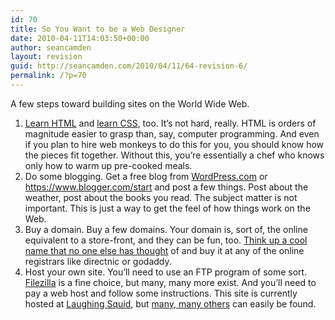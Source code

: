 ```yaml
---
id: 70
title: So You Want to be a Web Designer
date: 2010-04-11T14:03:50+00:00
author: seancamden
layout: revision
guid: http://seancamden.com/2010/04/11/64-revision-6/
permalink: /?p=70
---
```

A few steps toward building sites on the World Wide Web.

  1. [Learn HTML](http://www.w3schools.com/html/default.asp) and [learn CSS](http://www.w3schools.com/css/default.asp), too. It&#8217;s not hard, really. HTML is orders of magnitude easier to grasp than, say, computer programming. And even if you plan to hire web monkeys to do this for you, you should know how the pieces fit together. Without this, you&#8217;re essentially a chef who knows only how to warm up pre-cooked meals.
  2. Do some blogging. Get a free blog from [WordPress.com](http://wordpress.com/) or https://www.blogger.com/start and post a few things. Post about the weather, post about the books you read. The subject matter is not important. This is just a way to get the feel of how things work on the Web.
  3. Buy a domain. Buy a few domains. Your domain is, sort of, the online equivalent to a store-front, and they can be fun, too. [Think up a cool name that no one else has thought](http://instantdomainsearch.com/) of and buy it at any of the online registrars like directnic or godaddy.
  4. Host your own site. You&#8217;ll need to use an FTP program of some sort. [Filezilla](http://fileZilla-project.org/) is a fine choice, but many, many more exist. And you&#8217;ll need to pay a web host and follow some instructions. This site is currently hosted at [Laughing Squid](http://laughingsquid.us/), but [many, many others](http://www.google.com/search?q=web+hosting&#038;ie=utf-8&#038;oe=utf-8&#038;aq=t&#038;rls=org.mozilla:en-US:official&#038;client=firefox-a) can easily be found.